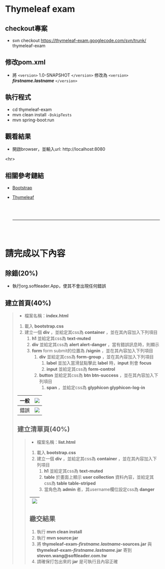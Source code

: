 # Thymeleaf exam #
## checkout專案 ##
  * svn checkout https://thymeleaf-exam.googlecode.com/svn/trunk/ thymeleaf-exam
## 修改pom.xml ##
  * 將 `<version>` 1.0-SNAPSHOT `</version>` 修改為 `<version>` **_firstname.lastname_** `</version>`
## 執行程式 ##
  * cd thymeleaf-exam
  * mvn clean install `-DskipTests`
  * mvn spring-boot:run
## 觀看結果 ##
  * 開啟browser，並輸入url: http://localhost:8080


&lt;hr&gt;



## 相關參考鏈結 ##
  * [Bootstrap](http://getbootstrap.com/)<br>
<ul><li><a href='http://www.thymeleaf.org/documentation.html'>Thymeleaf</a><br><br>
<br>
<br>
<hr><br>
<br>
</li></ul>

<h1>請完成以下內容</h1>
<h2>除錯(20%)</h2>
<ul><li>執行org.softleader.App，使其不會出現任何錯誤</li></ul>

<h2>建立首頁(40%)</h2>
<blockquote><table><thead><th> 一般 </th><th> <img src='http://i.imgur.com/EbrXVmu.png' /> </th></thead><tbody>
<tr><td> 錯誤 </td><td> <img src='http://i.imgur.com/PBSFsMY.png' /> </td></tr>
</blockquote><ul><li>檔案名稱：<b>index.html</b>
</li></ul><ol><li>載入 <b>bootstrap.css</b>
</li><li>建立一個 <b>div</b> ，並給定其css為 <b>container</b> ，並在其內容加入下列項目<br>
<ol><li><b>h1</b> 並給定其css為 <b>text-muted</b>
</li><li><b>div</b> 並給定其css為 <b>alert alert-danger</b> ，當有錯誤訊息時，則顯示<br>
</li><li><b>form</b> form submit的位置為 <b>/signin</b> ，並在其內容加入下列項目<br>
<ol><li><b>div</b> 並給定其css為 <b>form-group</b> ，並在其內容加入下列項目<br>
<ol><li><b>label</b> 並加入當滑鼠點擊此 <b>label</b> 時，<b>input</b> 則會 <b>focus</b>
</li><li><b>input</b> 並給定其css為 <b>form-control</b>
</li></ol></li><li><b>button</b> 並給定其css為 <b>btn btn-success</b> ，並在其內容加入下列項目<br>
<ol><li><b>span</b> ，並給定css為 <b>glyphicon glyphicon-log-in</b></li></ol></li></ol></li></ol></li></ol></tbody></table>

<h2>建立清單頁(40%)</h2>
<blockquote><table><thead><th> <img src='http://i.imgur.com/ggha0P0.png' /> </th></thead><tbody>
</blockquote><ul><li>檔案名稱：<b>list.html</b>
</li></ul><ol><li>載入 <b>bootstrap.css</b>
</li><li>建立一個 <b>div</b> ，並給定其css為 <b>container</b> ，並在其內容加入下列項目<br>
<ol><li><b>h1</b> 並給定其css為 <b>text-muted</b>
</li><li><b>table</b> 於畫面上顯示 <b>user collection</b> 資料內容，並給定其css為 <b>table table-striped</b>
</li><li>當角色為 <b>admin</b> 者，其username欄位設定css為 <b>danger</b></li></ol></li></ol></tbody></table>

<h2>繳交結果</h2>
<ol><li>執行 <b>mvn clean install</b>
</li><li>執行 <b>mvn source:jar</b>
</li><li>將 <b>thymeleaf-exam-<i>firstname.lastname</i>-sources.jar</b> 與 <b>thymeleaf-exam-<i>firstname.lastname</i>.jar</b> 寄到 <b>steven.wang@softleader.com.tw</b>
</li><li>請確保打包出來的 <b>jar</b> 是可執行且內容正確